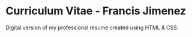 # Curriculum Vitae - Francis Jimenez
Digital version of my professional resume created using HTML & CSS.